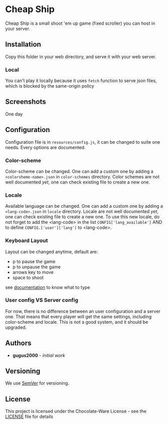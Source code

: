 # Cheap Ship

Cheap Ship is a small shoot 'em up game (fixed scroller) you can host in your server.

## Installation

Copy this folder in your web directory, and serve it with your web server.

### Local

You can't play it locally because it uses `fetch` function to serve json files, which is blocked by the same-origin policy

## Screenshots

One day

## Configuration

Configuration file is in `resources/config.js`, it can be changed to suite one needs. Every options are documented.

### Color-scheme

Color-scheme can be changed. One can add a custom one by adding a `<colorsheme-name>.json` in `color-schemes` directory. Color schemes are not well documented *yet*, one can check existing file to create a new one.

### Locale

Available language can be changed. One can add a custom one by adding a `<lang-code>.json` in `locale` directory. Locale are not well documented *yet*, one can check existing file to create a new one. To use this new locale, do not forget to add the \<lang-code\> in the list `CONFIG['lang_available']` AND to define `CONFIG.['user']['lang']` to \<lang-code\>.

### Keyboard Layout

Layout can be changed anytime, default are:
- p to pause the game
- p to unpause the game
- arrows key to move
- space to shoot

see [documentation](https://developer.mozilla.org/en-US/docs/Web/API/KeyboardEvent/key) to know what to type

### User config VS Server config

For now, there is no difference between an user configuration and a server one. That means that every player will get the same settings, including color-scheme and locale. This is not a good system, and it should be upgraded.

## Authors

* **gugus2000** - *initial work*

## Versioning

We use [SemVer](http://semver.org/) for versioning.

## License

This project is licensed under the  Chocolate-Ware License - see the [LICENSE](LICENSE) file for details

